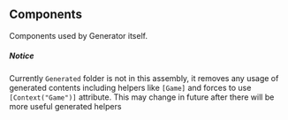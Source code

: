 ## Components

Components used by Generator itself.

##### Notice
Currently `Generated` folder is not in this assembly, it removes any usage of generated contents including helpers like `[Game]` and forces to use `[Context("Game")]` attribute. This may change in future after there will be more useful generated helpers

